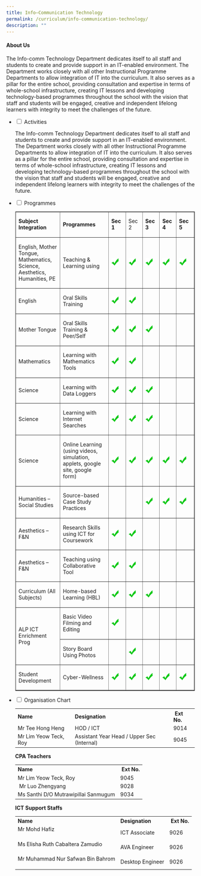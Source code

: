 ```yaml
---
title: Info–Communication Technology
permalink: /curriculum/info-communication-technology/
description: ""
---
```


<h4><strong>About Us</strong></h4>
<p>The Info-comm Technology Department dedicates itself to all staff and students to create and provide support in an IT-enabled environment. The Department works closely with all other Instructional Programme Departments to allow integration of IT into the curriculum. It also serves as a pillar for the entire school, providing consultation and expertise in terms of whole-school infrastructure, creating IT lessons and developing technology-based programmes throughout the school with the vision that staff and students will be engaged, creative and independent lifelong learners with integrity to meet the challenges of the future.</p>
<ul class="jekyllcodex_accordion">
<li><input id="accordion1" type="checkbox" /> <label for="accordion1">Activities</label>
<div>
<p>The Info-comm Technology Department dedicates itself to all staff and students to create and provide support in an IT-enabled environment. The Department works closely with all other Instructional Programme Departments to allow integration of IT into the curriculum. It also serves as a pillar for the entire school, providing consultation and expertise in terms of whole-school infrastructure, creating IT lessons and developing technology-based programmes throughout the school with the vision that staff and students will be engaged, creative and independent lifelong learners with integrity to meet the challenges of the future.</p>
</div>
</li>
<li><input id="accordion2" type="checkbox" /> <label for="accordion2">Programmes</label>
<div>
<table border="1" width="100%" cellspacing="0" cellpadding="0">
<tbody>
<tr>
<td width="172"><strong>Subject Integration</strong></td>
<td width="239"><strong>Programmes</strong></td>
<td width="54"><strong>Sec 1</strong></td>
<td width="52">
<p>Sec 2&nbsp;</p>
</td>
<td width="54"><strong>Sec 3</strong></td>
<td width="47"><strong>Sec 4</strong></td>
<td width="66"><strong>Sec 5</strong></td>
</tr>
<tr>
<td width="172">
<p>English, Mother Tongue, Mathematics, Science, Aesthetics, Humanities, PE</p>
</td>
<td width="239">
<p>Teaching &amp; Learning using</p>
</td>
<td width="54">
<p><img src="/images/tick.jpg" alt="tick" width="20" height="20" /></p>
</td>
<td width="52">
<p><img src="/images/tick.jpg" alt="tick" width="20" height="20" /></p>
</td>
<td width="54">
<p><img src="/images/tick.jpg" alt="tick" width="20" height="20" /></p>
</td>
<td width="47">
<p><img src="/images/tick.jpg" alt="tick" width="20" height="20" /></p>
</td>
<td width="66">
<p><img src="/images/tick.jpg" alt="tick" width="20" height="20" /></p>
</td>
</tr>
<tr>
<td width="172">
<p>English</p>
</td>
<td width="239">
<p>Oral Skills Training</p>
</td>
<td width="54">
<p><img src="/images/tick.jpg" alt="tick" width="20" height="20" /></p>
</td>
<td width="52">
<p><img src="/images/tick.jpg" alt="tick" width="20" height="20" /></p>
</td>
<td width="54">&nbsp;</td>
<td width="47">&nbsp;</td>
<td width="66">&nbsp;</td>
</tr>
<tr>
<td width="172">
<p>Mother Tongue </p>
</td>
<td width="239">
<p>Oral Skills Training &amp; Peer/Self</p>
</td>
<td width="54">
<p><img src="/images/tick.jpg" alt="tick" width="20" height="20" /></p>
</td>
<td width="52">
<p><img src="/images/tick.jpg" alt="tick" width="20" height="20" /></p>
</td>
<td width="54">
<p><img src="/images/tick.jpg" alt="tick" width="20" height="20" /></p>
</td>
<td width="47">&nbsp;</td>
<td width="66">&nbsp;</td>
</tr>
<tr>
<td width="172">
<p>Mathematics</p>
</td>
<td width="239">
<p>Learning with Mathematics Tools&nbsp;</p>
</td>
<td width="54">
<p><img src="/images/tick.jpg" alt="tick" width="20" height="20" /></p>
</td>
<td width="52">
<p><img src="/images/tick.jpg" alt="tick" width="20" height="20" /></p>
</td>
<td width="54">&nbsp;</td>
<td width="47">&nbsp;</td>
<td width="66">&nbsp;</td>
</tr>
<tr>
<td width="172" height="24">
<p>Science</p>
</td>
<td width="239">
<p>Learning with Data Loggers</p>
</td>
<td width="54">
<p><img src="/images/tick.jpg" alt="tick" width="20" height="20" /></p>
</td>
<td width="52">
<p><img src="/images/tick.jpg" alt="tick" width="20" height="20" /></p>
</td>
<td width="54">
<p><img src="/images/tick.jpg" alt="tick" width="20" height="20" /></p>
</td>
<td width="47">&nbsp;</td>
<td width="66">&nbsp;</td>
</tr>
<tr>
<td width="172" height="28">
<p>Science</p>
</td>
<td width="239">
<p>Learning with Internet Searches</p>
</td>
<td width="54">
<p><img src="/images/tick.jpg" alt="tick" width="20" height="20" /></p>
</td>
<td width="52">
<p><img src="/images/tick.jpg" alt="tick" width="20" height="20" /></p>
</td>
<td width="54">
<p><img src="/images/tick.jpg" alt="tick" width="20" height="20" /></p>
</td>
<td width="47">&nbsp;</td>
<td width="66">&nbsp;</td>
</tr>
<tr>
<td width="172">
<p>Science</p>
</td>
<td width="239">
<p>Online Learning <br />(using videos, simulation, applets, google site, google form)</p>
</td>
<td width="54">
<p><img src="/images/tick.jpg" alt="tick" width="20" height="20" /></p>
</td>
<td width="52">
<p><img src="/images/tick.jpg" alt="tick" width="20" height="20" /></p>
</td>
<td width="54">
<p><img src="/images/tick.jpg" alt="tick" width="20" height="20" /></p>
</td>
<td width="47">
<p><img src="/images/tick.jpg" alt="tick" width="20" height="20" /></p>
</td>
<td width="66">
<p><img src="/images/tick.jpg" alt="tick" width="20" height="20" /></p>
</td>
</tr>
<tr>
<td width="172">
<p>Humanities &ndash; <br />Social Studies</p>
</td>
<td width="239">
<p>Source-based Case Study Practices</p>
</td>
<td width="54">&nbsp;</td>
<td width="52">&nbsp;</td>
<td width="54">
<p><img src="/images/tick.jpg" alt="tick" width="20" height="20" /></p>
</td>
<td width="47">
<p><img src="/images/tick.jpg" alt="tick" width="20" height="20" /></p>
</td>
<td width="66">
<p><img src="/images/tick.jpg" alt="tick" width="20" height="20" /></p>
</td>
</tr>
<tr>
<td width="172">
<p>Aesthetics &ndash; F&amp;N</p>
</td>
<td width="239">
<p>Research Skills using ICT for Coursework</p>
</td>
<td width="54">
<p><img src="/images/tick.jpg" alt="tick" width="20" height="20" /></p>
</td>
<td width="52">
<p><img src="/images/tick.jpg" alt="tick" width="20" height="20" /></p>
</td>
<td width="54">&nbsp;</td>
<td width="47">&nbsp;</td>
<td width="66">&nbsp;</td>
</tr>
<tr>
<td width="172">
<p>Aesthetics &ndash; F&amp;N</p>
</td>
<td width="239">
<p>Teaching using Collaborative Tool</p>
</td>
<td width="54">
<p><img src="/images/tick.jpg" alt="tick" width="20" height="20" /></p>
</td>
<td width="52">
<p><img src="/images/tick.jpg" alt="tick" width="20" height="20" /></p>
</td>
<td width="54">&nbsp;</td>
<td width="47">&nbsp;</td>
<td width="66">&nbsp;</td>
</tr>
<tr>
<td width="172" height="29">
<p>Curriculum (All Subjects)</p>
</td>
<td width="239">
<p>Home-based Learning (HBL)</p>
</td>
<td width="54">
<p><img src="/images/tick.jpg" alt="tick" width="20" height="20" /></p>
</td>
<td width="52">
<p><img src="/images/tick.jpg" alt="tick" width="20" height="20" /></p>
</td>
<td width="54">
<p><img src="/images/tick.jpg" alt="tick" width="20" height="20" /></p>
</td>
<td width="47">&nbsp;</td>
<td width="66">&nbsp;</td>
</tr>
<tr>
<td rowspan="2" width="172">
<p>ALP ICT Enrichment Prog</p>
</td>
<td width="239" height="28">
<p>Basic Video Filming and Editing</p>
</td>
<td width="54">
<p><img src="/images/tick.jpg" alt="tick" width="20" height="20" /></p>
</td>
<td width="52">&nbsp;</td>
<td width="54">&nbsp;</td>
<td width="47">&nbsp;</td>
<td width="66">&nbsp;</td>
</tr>
<tr>
<td width="239" height="26">
<p>Story Board Using Photos</p>
</td>
<td width="54">&nbsp;</td>
<td width="52">
<p><img src="/images/tick.jpg" alt="tick" width="20" height="20" /></p>
</td>
<td width="54">&nbsp;</td>
<td width="47">&nbsp;</td>
<td width="66">&nbsp;</td>
</tr>
<tr>
<td width="172" height="31">
<p>Student Development</p>
</td>
<td width="239">
<p>Cyber-Wellness</p>
</td>
<td>
<p><img src="/images/tick.jpg" alt="tick" width="20" height="20" /></p>
</td>
<td>
<p><img src="/images/tick.jpg" alt="tick" width="20" height="20" /></p>
</td>
<td>
<p><img src="/images/tick.jpg" alt="tick" width="20" height="20" /></p>
</td>
<td width="47">
<p><img src="/images/tick.jpg" alt="tick" width="20" height="20" /></p>
</td>
<td width="66">
<p><img src="/images/tick.jpg" alt="tick" width="20" height="20" /></p>
</td>
</tr>
</tbody>
</table>
</div>
</li>
<li><input id="accordion3" type="checkbox" /> <label for="accordion3">Organisation Chart</label>
<div>
<table>
<tbody>
<tr>
<th>Name</th>
<th>Designation</th>
<th>&nbsp;Ext No.</th>
</tr>
<tr>
<td>Mr Tee Hong Heng&nbsp;</td>
<td>HOD / ICT</td>
<td>9014</td>
</tr>
<tr>
<td>Mr Lim Yeow Teck, Roy&nbsp;</td>
<td>Assistant Year Head / Upper Sec (Internal)</td>
<td>9045</td>
</tr>
</tbody>
</table>
<p><strong>CPA Teachers</strong></p>
<div>
<div>
<table>
<tbody>
<tr>
<th>Name</th>
<th>&nbsp;Ext No.</th>
</tr>
<tr>
<td>Mr Lim Yeow Teck, Roy&nbsp;</td>
<td>9045</td>
</tr>
<tr>
<td>&nbsp;Mr Luo Zhengyang</td>
<td>9028</td>
</tr>
<tr>
<td>Ms Santhi D/O Mutrawipillai Sanmugum</td>
<td>9034</td>
</tr>
</tbody>
</table>
</div>
<p><strong>ICT Support Staffs</strong></p>
<div>
<table>
<tbody>
<tr>
<th>Name</th>
<th>Designation</th>
<th>&nbsp;Ext No.</th>
</tr>
<tr>
<td>Mr Mohd Hafiz<br /><br /></td>
<td>ICT Associate</td>
<td>9026&nbsp;</td>
</tr>
<tr>
<td>Ms Elisha Ruth Cabaltera Zamudio&nbsp;<br /><br /></td>
<td>AVA Engineer</td>
<td>9026</td>
</tr>
<tr>
<td>Mr Muhammad Nur Safwan Bin Bahrom<br /><br /></td>
<td>Desktop Engineer</td>
<td>9026</td>
</tr>
</tbody>
</table>
</div>
</div>
</div>
</li>
</ul>